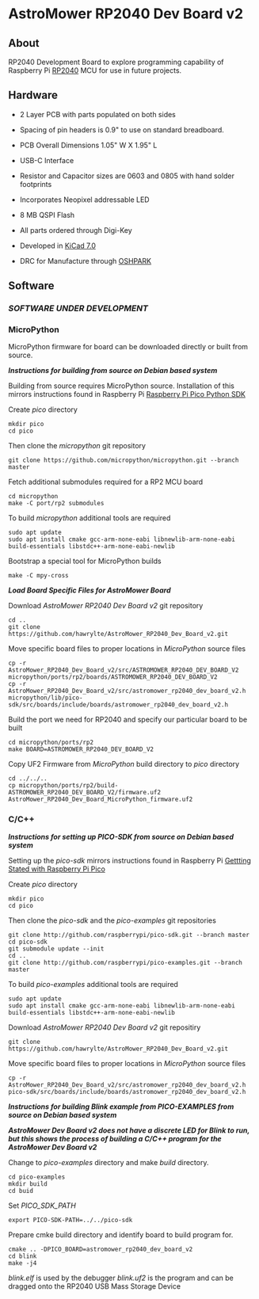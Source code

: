 # AstroMower RP2040 Dev Board v2
## About
RP2040 Development Board to explore programming capability of Raspberry Pi [RP2040](https://www.raspberrypi.com/products/rp2040/) MCU for use in future projects.

## Hardware
  * 2 Layer PCB with parts populated on both sides

  * Spacing of pin headers is 0.9" to use on standard breadboard.

  * PCB Overall Dimensions 1.05" W X 1.95" L

  * USB-C Interface

  * Resistor and Capacitor sizes are 0603 and 0805 with hand solder footprints

  * Incorporates Neopixel addressable LED

  * 8 MB QSPI Flash

  * All parts ordered through Digi-Key

  * Developed in [KiCad 7.0](https://www.kicad.org/)

  * DRC for Manufacture through [OSHPARK](https://oshpark.com/)

## Software
### ***SOFTWARE UNDER DEVELOPMENT***
### MicroPython
MicroPython firmware for board can be downloaded directly or built from source.

***Instructions for building from source on Debian based system***

Building from source requires MicroPython source. Installation of this mirrors instructions found in Raspberry Pi [Raspberry Pi Pico Python SDK](https://datasheets.raspberrypi.com/pico/raspberry-pi-pico-python-sdk.pdf)

Create *pico* directory
```
mkdir pico
cd pico
```
Then clone the *micropython* git repository
```
git clone https://github.com/micropython/micropython.git --branch master
```
Fetch additional submodules required for a RP2 MCU board
```
cd micropython
make -C port/rp2 submodules
```
To build *micropython* additional tools are required
```
sudo apt update
sudo apt install cmake gcc-arm-none-eabi libnewlib-arm-none-eabi build-essentials libstdc++-arm-none-eabi-newlib
```
Bootstrap a special tool for MicroPython builds
```
make -C mpy-cross
```
***Load Board Specific Files for AstroMower Board***

Download *AstroMower RP2040 Dev Board v2* git repository
```
cd ..
git clone https://github.com/hawrylte/AstroMower_RP2040_Dev_Board_v2.git
```
Move specific board files to proper locations in *MicroPython* source files
```
cp -r AstroMower_RP2040_Dev_Board_v2/src/ASTROMOWER_RP2040_DEV_BOARD_V2 micropython/ports/rp2/boards/ASTROMOWER_RP2040_DEV_BOARD_V2
cp -r AstroMower_RP2040_Dev_Board_v2/src/astromower_rp2040_dev_board_v2.h micropython/lib/pico-sdk/src/boards/include/boards/astromower_rp2040_dev_board_v2.h
```
Build the port we need for RP2040 and specify our particular board to be built
```
cd micropython/ports/rp2
make BOARD=ASTROMOWER_RP2040_DEV_BOARD_V2
```
Copy UF2 Firmware from *MicroPython* build directory to *pico* directory
```
cd ../../..
cp micropython/ports/rp2/build-ASTROMOWER_RP2040_DEV_BOARD_V2/firmware.uf2 AstroMower_RP2040_Dev_Board_MicroPython_firmware.uf2
```
### C/C++


***Instructions for setting up PICO-SDK from source on Debian based system***

Setting up the *pico-sdk* mirrors instructions found in Raspberry Pi [Gettting Stated with Raspberry Pi Pico](https://datasheets.raspberrypi.com/pico/getting-started-with-pico.pdf)

Create *pico* directory
```
mkdir pico
cd pico
```
Then clone the *pico-sdk* and the *pico-examples* git repositories
```
git clone http://github.com/raspberrypi/pico-sdk.git --branch master
cd pico-sdk
git submodule update --init
cd ..
git clone http://github.com/raspberrypi/pico-examples.git --branch master
```
To build *pico-examples* additional tools are required
```
sudo apt update
sudo apt install cmake gcc-arm-none-eabi libnewlib-arm-none-eabi build-essentials libstdc++-arm-none-eabi-newlib
```
Download *AstroMower RP2040 Dev Board v2* git repositiry
```
git clone https://github.com/hawrylte/AstroMower_RP2040_Dev_Board_v2.git
```
Move specific board files to proper locations in *MicroPython* source files
```
cp -r AstroMower_RP2040_Dev_Board_v2/src/astromower_rp2040_dev_board_v2.h pico-sdk/src/boards/include/boards/astromower_rp2040_dev_board_v2.h
```
***Instructions for building Blink example from PICO-EXAMPLES from source on Debian based system***

***AstroMower Dev Board v2 does not have a discrete LED for Blink to run, but this shows the process of building a C/C++ program for the AstroMower Dev Board v2***

Change to *pico-examples* directory and make *build* directory.
```
cd pico-examples
mkdir build
cd buid
```
Set *PICO_SDK_PATH*
```
export PICO-SDK-PATH=../../pico-sdk
```
Prepare cmke build directory and identify board to build program for.
```
cmake .. -DPICO_BOARD=astromower_rp2040_dev_board_v2
cd blink
make -j4
```
*blink.elf* is used by the debugger
*blink.uf2* is the program and can be dragged onto the RP2040 USB Mass Storage Device


